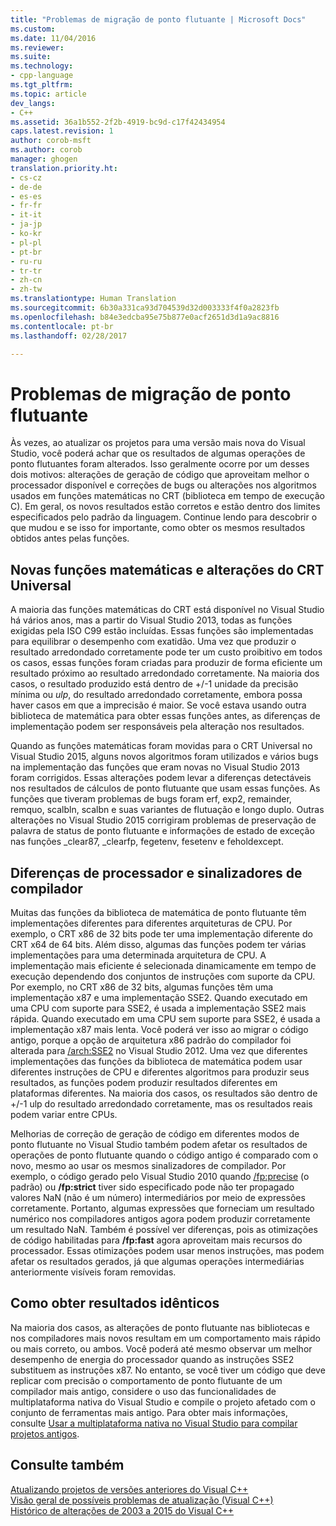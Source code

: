 ```yaml
---
title: "Problemas de migração de ponto flutuante | Microsoft Docs"
ms.custom: 
ms.date: 11/04/2016
ms.reviewer: 
ms.suite: 
ms.technology:
- cpp-language
ms.tgt_pltfrm: 
ms.topic: article
dev_langs:
- C++
ms.assetid: 36a1b552-2f2b-4919-bc9d-c17f42434954
caps.latest.revision: 1
author: corob-msft
ms.author: corob
manager: ghogen
translation.priority.ht:
- cs-cz
- de-de
- es-es
- fr-fr
- it-it
- ja-jp
- ko-kr
- pl-pl
- pt-br
- ru-ru
- tr-tr
- zh-cn
- zh-tw
ms.translationtype: Human Translation
ms.sourcegitcommit: 6b30a331ca93d704539d32d003333f4f0a2823fb
ms.openlocfilehash: b84e3edcba95e75b877e0acf2651d3d1a9ac8816
ms.contentlocale: pt-br
ms.lasthandoff: 02/28/2017

---
```

# <a name="floating-point-migration-issues"></a>Problemas de migração de ponto flutuante  
  
Às vezes, ao atualizar os projetos para uma versão mais nova do Visual Studio, você poderá achar que os resultados de algumas operações de ponto flutuantes foram alterados. Isso geralmente ocorre por um desses dois motivos: alterações de geração de código que aproveitam melhor o processador disponível e correções de bugs ou alterações nos algoritmos usados em funções matemáticas no CRT (biblioteca em tempo de execução C). Em geral, os novos resultados estão corretos e estão dentro dos limites especificados pelo padrão da linguagem. Continue lendo para descobrir o que mudou e se isso for importante, como obter os mesmos resultados obtidos antes pelas funções.  

## <a name="new-math-functions-and-universal-crt-changes"></a>Novas funções matemáticas e alterações do CRT Universal  
  
A maioria das funções matemáticas do CRT está disponível no Visual Studio há vários anos, mas a partir do Visual Studio 2013, todas as funções exigidas pela ISO C99 estão incluídas. Essas funções são implementadas para equilibrar o desempenho com exatidão. Uma vez que produzir o resultado arredondado corretamente pode ter um custo proibitivo em todos os casos, essas funções foram criadas para produzir de forma eficiente um resultado próximo ao resultado arredondado corretamente. Na maioria dos casos, o resultado produzido está dentro de +/-1 unidade da precisão mínima ou *ulp*, do resultado arredondado corretamente, embora possa haver casos em que a imprecisão é maior. Se você estava usando outra biblioteca de matemática para obter essas funções antes, as diferenças de implementação podem ser responsáveis pela alteração nos resultados.   
    
Quando as funções matemáticas foram movidas para o CRT Universal no Visual Studio 2015, alguns novos algoritmos foram utilizados e vários bugs na implementação das funções que eram novas no Visual Studio 2013 foram corrigidos. Essas alterações podem levar a diferenças detectáveis nos resultados de cálculos de ponto flutuante que usam essas funções. As funções que tiveram problemas de bugs foram erf, exp2, remainder, remquo, scalbln, scalbn e suas variantes de flutuação e longo duplo.  Outras alterações no Visual Studio 2015 corrigiram problemas de preservação de palavra de status de ponto flutuante e informações de estado de exceção nas funções _clear87, _clearfp, fegetenv, fesetenv e feholdexcept.  
  
## <a name="processor-differences-and-compiler-flags"></a>Diferenças de processador e sinalizadores de compilador  
  
Muitas das funções da biblioteca de matemática de ponto flutuante têm implementações diferentes para diferentes arquiteturas de CPU. Por exemplo, o CRT x86 de 32 bits pode ter uma implementação diferente do CRT x64 de 64 bits. Além disso, algumas das funções podem ter várias implementações para uma determinada arquitetura de CPU. A implementação mais eficiente é selecionada dinamicamente em tempo de execução dependendo dos conjuntos de instruções com suporte da CPU. Por exemplo, no CRT x86 de 32 bits, algumas funções têm uma implementação x87 e uma implementação SSE2. Quando executado em uma CPU com suporte para SSE2, é usada a implementação SSE2 mais rápida. Quando executado em uma CPU sem suporte para SSE2, é usada a implementação x87 mais lenta. Você poderá ver isso ao migrar o código antigo, porque a opção de arquitetura x86 padrão do compilador foi alterada para [/arch:SSE2](../build/reference/arch-x86.md) no Visual Studio 2012. Uma vez que diferentes implementações das funções da biblioteca de matemática podem usar diferentes instruções de CPU e diferentes algoritmos para produzir seus resultados, as funções podem produzir resultados diferentes em plataformas diferentes. Na maioria dos casos, os resultados são dentro de +/-1 ulp do resultado arredondado corretamente, mas os resultados reais podem variar entre CPUs.  
  
Melhorias de correção de geração de código em diferentes modos de ponto flutuante no Visual Studio também podem afetar os resultados de operações de ponto flutuante quando o código antigo é comparado com o novo, mesmo ao usar os mesmos sinalizadores de compilador. Por exemplo, o código gerado pelo Visual Studio 2010 quando [/fp:precise](../build/reference/fp-specify-floating-point-behavior.md) (o padrão) ou **/fp:strict** tiver sido especificado pode não ter propagado valores NaN (não é um número) intermediários por meio de expressões corretamente. Portanto, algumas expressões que forneciam um resultado numérico nos compiladores antigos agora podem produzir corretamente um resultado NaN. Também é possível ver diferenças, pois as otimizações de código habilitadas para **/fp:fast** agora aproveitam mais recursos do processador. Essas otimizações podem usar menos instruções, mas podem afetar os resultados gerados, já que algumas operações intermediárias anteriormente visíveis foram removidas.  
  
## <a name="how-to-get-identical-results"></a>Como obter resultados idênticos  
  
Na maioria dos casos, as alterações de ponto flutuante nas bibliotecas e nos compiladores mais novos resultam em um comportamento mais rápido ou mais correto, ou ambos. Você poderá até mesmo observar um melhor desempenho de energia do processador quando as instruções SSE2 substituem as instruções x87. No entanto, se você tiver um código que deve replicar com precisão o comportamento de ponto flutuante de um compilador mais antigo, considere o uso das funcionalidades de multiplataforma nativa do Visual Studio e compile o projeto afetado com o conjunto de ferramentas mais antigo. Para obter mais informações, consulte [Usar a multiplataforma nativa no Visual Studio para compilar projetos antigos](use-native-multi-targeting.md).  
  
## <a name="see-also"></a>Consulte também  
  
[Atualizando projetos de versões anteriores do Visual C++](upgrading-projects-from-earlier-versions-of-visual-cpp.md)  
[Visão geral de possíveis problemas de atualização (Visual C++)](overview-of-potential-upgrade-issues-visual-cpp.md)  
[Histórico de alterações de 2003 a 2015 do Visual C++](visual-cpp-change-history-2003-2015.md)  

